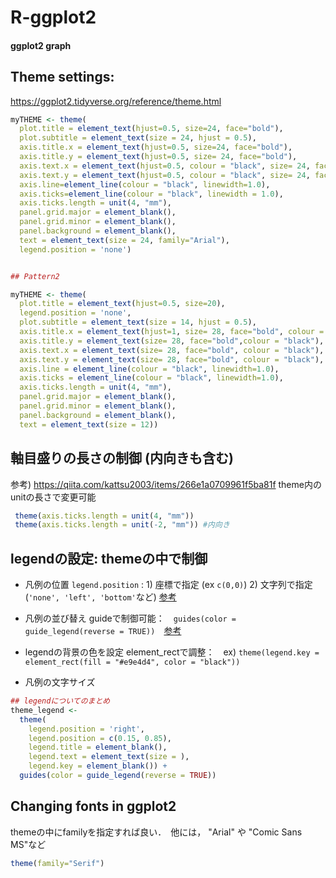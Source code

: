 # R-ggplot2

#### ggplot2 graph 

## Theme settings:
https://ggplot2.tidyverse.org/reference/theme.html
```r
myTHEME <- theme(
  plot.title = element_text(hjust=0.5, size=24, face="bold"),
  plot.subtitle = element_text(size = 24, hjust = 0.5),
  axis.title.x = element_text(hjust=0.5, size=24, face="bold"),
  axis.title.y = element_text(hjust=0.5, size= 24, face="bold"),
  axis.text.x = element_text(hjust=0.5, colour = "black", size= 24, face="bold"),
  axis.text.y = element_text(hjust=0.5, colour = "black", size= 24, face="bold"),
  axis.line=element_line(colour = "black", linewidth=1.0),
  axis.ticks=element_line(colour = "black", linewidth = 1.0),
  axis.ticks.length = unit(4, "mm"),
  panel.grid.major = element_blank(), 
  panel.grid.minor = element_blank(),
  panel.background = element_blank(), 
  text = element_text(size = 24, family="Arial"),
  legend.position = 'none')


## Pattern2

```


```r
myTHEME <- theme(
  plot.title = element_text(hjust=0.5, size=20),
  legend.position = 'none',
  plot.subtitle = element_text(size = 14, hjust = 0.5),
  axis.title.x = element_text(hjust=1, size= 28, face="bold", colour = "black"), 
  axis.title.y = element_text(size= 28, face="bold",colour = "black"),
  axis.text.x = element_text(size= 28, face="bold", colour = "black"), 
  axis.text.y = element_text(size= 28, face="bold", colour = "black"),
  axis.line = element_line(colour = "black", linewidth=1.0), 
  axis.ticks = element_line(colour = "black", linewidth=1.0), 
  axis.ticks.length = unit(4, "mm"),
  panel.grid.major = element_blank(), 
  panel.grid.minor = element_blank(),
  panel.background = element_blank(), 
  text = element_text(size = 12))


```
## 軸目盛りの長さの制御 (内向きも含む)
参考) https://qiita.com/kattsu2003/items/266e1a0709961f5ba81f
theme内の unitの長さで変更可能
```r
 theme(axis.ticks.length = unit(4, "mm"))
 theme(axis.ticks.length = unit(-2, "mm")) #内向き
```

## legendの設定: themeの中で制御
- 凡例の位置
`legend.position` : 1) 座標で指定 (ex `c(0,0)`)  2) 文字列で指定 (`'none', 'left', 'bottom'`など) [参考](https://blog.atusy.net/2018/11/10/ggplot2-legend-pos-n-just/)

- 凡例の並び替え
  guideで制御可能：　`guides(color = guide_legend(reverse = TRUE))`　[参考](https://uribo.hatenablog.com/entry/2019/12/12/071401)

- legendの背景の色を設定
  element_rectで調整：　ex) `theme(legend.key = element_rect(fill = "#e9e4d4", color = "black"))`
- 凡例の文字サイズ
  

```r
## legendについてのまとめ
theme_legend <-
  theme(
    legend.position = 'right',
    legend.position	= c(0.15, 0.85),
    legend.title = element_blank(),
    legend.text = element_text(size = ),
    legend.key = element_blank()) +
  guides(color = guide_legend(reverse = TRUE))
```




## Changing fonts in ggplot2
themeの中にfamilyを指定すれば良い．　他には， "Arial" や  "Comic Sans MS"など
```r
theme(family="Serif")
```

